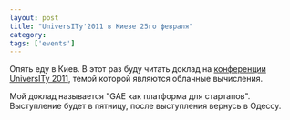 ```yaml
---
layout: post
title: "UniversITy'2011 в Киеве 25го февраля"
category: 
tags: ['events']
---
```

Опять еду в Киев. В этот раз буду читать доклад на [конференции UniversITy  2011](http://university.aiesec.kiev.ua/), темой которой являются облачные вычисления. 

Мой доклад называется "GAE как платформа для стартапов". Выступление будет в пятницу, после выступления вернусь в Одессу.
